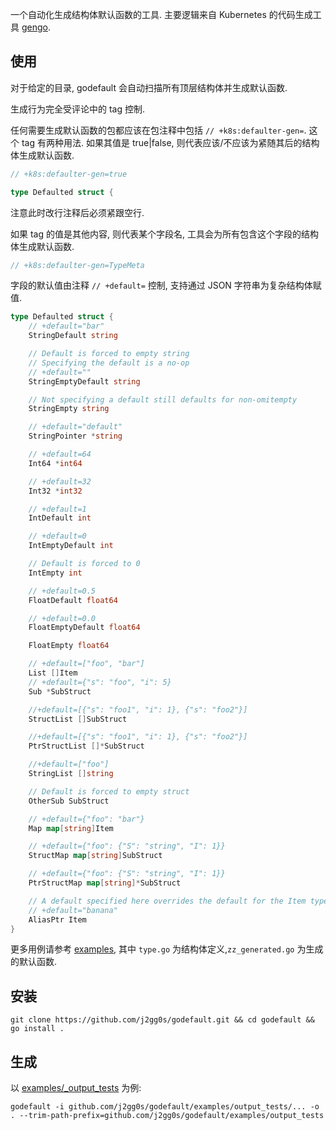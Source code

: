 一个自动化生成结构体默认函数的工具.
主要逻辑来自 Kubernetes 的代码生成工具 [gengo](https://github.com/kubernetes/gengo/blob/master/examples/defaulter-gen/generators/defaulter.go).

## 使用
对于给定的目录, godefault 会自动扫描所有顶层结构体并生成默认函数.

生成行为完全受评论中的 tag 控制.

任何需要生成默认函数的包都应该在包注释中包括 `// +k8s:defaulter-gen=`.
这个 tag 有两种用法.
如果其值是 true|false,
则代表应该/不应该为紧随其后的结构体生成默认函数.
```go
// +k8s:defaulter-gen=true

type Defaulted struct {
```
注意此时改行注释后必须紧跟空行.

如果 tag 的值是其他内容, 则代表某个字段名, 工具会为所有包含这个字段的结构体生成默认函数.
```go
// +k8s:defaulter-gen=TypeMeta
```

字段的默认值由注释 `// +default=` 控制, 支持通过 JSON 字符串为复杂结构体赋值.
```go
type Defaulted struct {
	// +default="bar"
	StringDefault string

	// Default is forced to empty string
	// Specifying the default is a no-op
	// +default=""
	StringEmptyDefault string

	// Not specifying a default still defaults for non-omitempty
	StringEmpty string

	// +default="default"
	StringPointer *string

	// +default=64
	Int64 *int64

	// +default=32
	Int32 *int32

	// +default=1
	IntDefault int

	// +default=0
	IntEmptyDefault int

	// Default is forced to 0
	IntEmpty int

	// +default=0.5
	FloatDefault float64

	// +default=0.0
	FloatEmptyDefault float64

	FloatEmpty float64

	// +default=["foo", "bar"]
	List []Item
	// +default={"s": "foo", "i": 5}
	Sub *SubStruct

	//+default=[{"s": "foo1", "i": 1}, {"s": "foo2"}]
	StructList []SubStruct

	//+default=[{"s": "foo1", "i": 1}, {"s": "foo2"}]
	PtrStructList []*SubStruct

	//+default=["foo"]
	StringList []string

	// Default is forced to empty struct
	OtherSub SubStruct

	// +default={"foo": "bar"}
	Map map[string]Item

	// +default={"foo": {"S": "string", "I": 1}}
	StructMap map[string]SubStruct

	// +default={"foo": {"S": "string", "I": 1}}
	PtrStructMap map[string]*SubStruct

	// A default specified here overrides the default for the Item type
	// +default="banana"
	AliasPtr Item
}
```
更多用例请参考 [examples](./examples/_output_tests), 其中
`type.go` 为结构体定义,`zz_generated.go` 为生成的默认函数.

## 安装
```shell
git clone https://github.com/j2gg0s/godefault.git && cd godefault && go install .
```

## 生成
以 [examples/_output_tests](./examples/_output_tests) 为例:
```shell
godefault -i github.com/j2gg0s/godefault/examples/output_tests/... -o . --trim-path-prefix=github.com/j2gg0s/godefault/examples/output_tests
```
